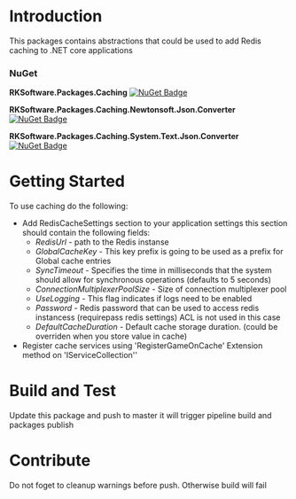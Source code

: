 # Introduction 
This packages contains abstractions that could be used to add Redis caching to .NET core applications

### NuGet
**RKSoftware.Packages.Caching**
[![NuGet Badge](https://buildstats.info/nuget/RKSoftware.Packages.Caching)](https://www.nuget.org/packages/RKSoftware.Packages.Caching/)

**RKSoftware.Packages.Caching.Newtonsoft.Json.Converter**
[![NuGet Badge](https://buildstats.info/nuget/RKSoftware.Packages.Caching.Newtonsoft.Json.Converter)](https://www.nuget.org/packages/RKSoftware.Packages.Caching.Newtonsoft.Json.Converter/)

**RKSoftware.Packages.Caching.System.Text.Json.Converter**
[![NuGet Badge](https://buildstats.info/nuget/RKSoftware.Packages.Caching.System.Text.Json.Converter)](https://www.nuget.org/packages/RKSoftware.Packages.Caching.System.Text.Json.Converter/)

# Getting Started
To use caching do the following:
- Add RedisCacheSettings section to your application settings this section should contain the following fields:
  - *RedisUrl* - path to the Redis instanse
  - *GlobalCacheKey* -  This key prefix is going to be used as a prefix for Global cache entries
  - *SyncTimeout* - Specifies the time in milliseconds that the system should allow for synchronous operations (defaults to 5 seconds)
  - *ConnectionMultiplexerPoolSize* - Size of connection multiplexer pool
  - *UseLogging* - This flag indicates if logs need to be enabled
  - *Password* - Redis password that can be used to access redis instancess (requirepass redis settings) ACL is not used in this case
  - *DefaultCacheDuration* - Default cache storage duration. (could be overriden when you store value in cache)
- Register cache services using 'RegisterGameOnCache' Extension method on 'IServiceCollection''

# Build and Test
Update this package and push to master it will trigger pipeline build and packages publish

# Contribute
Do not foget to cleanup warnings before push. Otherwise build will fail